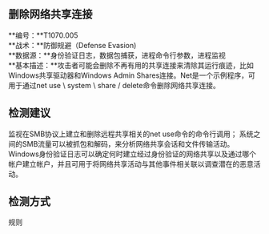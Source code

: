 ## 删除网络共享连接  
**编号：**T1070.005  
**战术：**防御规避（Defense Evasion)  
**数据源：**身份验证日志，数据包捕获，进程命令行参数，进程监视  
**基本描述：**攻击者可能会删除不再有用的共享连接来清除其运行痕迹，比如Windows共享驱动器和Windows Admin Shares连接。Net是一个示例程序，可用于通过net use \ system \ share / delete命令删除网络共享连接。  
## 检测建议  
监视在SMB协议上建立和删除远程共享相关的net use命令的命令行调用；
系统之间的SMB流量可以被抓包和解码，来分析网络共享会话和文件传输活动。
Windows身份验证日志可以确定何时建立经过身份验证的网络共享以及通过哪个帐户建立帐户，并且可用于将网络共享活动与其他事件相关联以调查潜在的恶意活动。  
## 检测方式  
规则